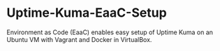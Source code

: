 # Uptime-Kuma-EaaC-Setup
Environment as Code (EaaC) enables easy setup of Uptime Kuma on an Ubuntu VM with Vagrant and Docker in VirtualBox.
